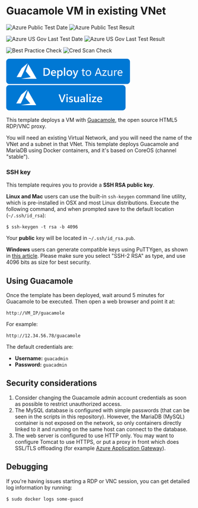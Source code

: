 # Guacamole VM in existing VNet 

![Azure Public Test Date](https://azurequickstartsservice.blob.core.windows.net/badges/application-workloads/guacamole/guacamole-rdp-vnc-gateway-existing-vnet/PublicLastTestDate.svg)
![Azure Public Test Result](https://azurequickstartsservice.blob.core.windows.net/badges/application-workloads/guacamole/guacamole-rdp-vnc-gateway-existing-vnet/PublicDeployment.svg)

![Azure US Gov Last Test Date](https://azurequickstartsservice.blob.core.windows.net/badges/application-workloads/guacamole/guacamole-rdp-vnc-gateway-existing-vnet/FairfaxLastTestDate.svg)
![Azure US Gov Last Test Result](https://azurequickstartsservice.blob.core.windows.net/badges/application-workloads/guacamole/guacamole-rdp-vnc-gateway-existing-vnet/FairfaxDeployment.svg)

![Best Practice Check](https://azurequickstartsservice.blob.core.windows.net/badges/application-workloads/guacamole/guacamole-rdp-vnc-gateway-existing-vnet/BestPracticeResult.svg)
![Cred Scan Check](https://azurequickstartsservice.blob.core.windows.net/badges/application-workloads/guacamole/guacamole-rdp-vnc-gateway-existing-vnet/CredScanResult.svg)

[![Deploy to Azure](https://raw.githubusercontent.com/Azure/azure-quickstart-templates/master/1-CONTRIBUTION-GUIDE/images/deploytoazure.svg?sanitize=true)](https://portal.azure.com/#create/Microsoft.Template/uri/https%3A%2F%2Fraw.githubusercontent.com%2FAzure%2Fazure-quickstart-templates%2Fmaster%2Fapplication-workloads%2Fguacamole%2Fguacamole-rdp-vnc-gateway-existing-vnet%2Fazuredeploy.json)
[![Visualize](https://raw.githubusercontent.com/Azure/azure-quickstart-templates/master/1-CONTRIBUTION-GUIDE/images/visualizebutton.svg?sanitize=true)](http://armviz.io/#/?load=https%3A%2F%2Fraw.githubusercontent.com%2FAzure%2Fazure-quickstart-templates%2Fmaster%2Fapplication-workloads%2Fguacamole%2Fguacamole-rdp-vnc-gateway-existing-vnet%2Fazuredeploy.json)

This template deploys a VM with [Guacamole](http://guac-dev.org), the open source HTML5 RDP/VNC proxy.

You will need an existing Virtual Network, and you will need the name of the VNet and a subnet in that VNet. This template deploys Guacamole and MariaDB using Docker containers, and it's based on CoreOS (channel "stable").

### SSH key

This template requires you to provide a **SSH RSA public key**.

**Linux and Mac** users can use the built-in `ssh-keygen` command line utility, which is pre-installed in OSX and most Linux distributions. Execute the following command, and when prompted save to the default location (`~/.ssh/id_rsa`):

    $ ssh-keygen -t rsa -b 4096

Your **public** key will be located in `~/.ssh/id_rsa.pub`.

**Windows** users can generate compatible keys using PuTTYgen, as shown in [this article](https://winscp.net/eng/docs/ui_puttygen). Please make sure you select "SSH-2 RSA" as type, and use 4096 bits as size for best security.

## Using Guacamole

Once the template has been deployed, wait around 5 minutes for Guacamole to be executed. Then open a web browser and point it at:

    http://VM_IP/guacamole

For example:

    http://12.34.56.78/guacamole

The default credentials are:

- **Username:** `guacadmin`
- **Password:** `guacadmin`

## Security considerations

1. Consider changing the Guacamole admin account credentials as soon as possible to restrict unauthorized access.
2. The MySQL database is configured with simple passwords (that can be seen in the scripts in this repository). However, the MariaDB (MySQL) container is not exposed on the network, so only containers directly linked to it and running on the same host can connect to the database.
3. The web server is configured to use HTTP only. You may want to configure Tomcat to use HTTPS, or put a proxy in front which does SSL/TLS offloading (for example [Azure Application Gateway](https://azure.microsoft.com/en-us/services/application-gateway/)).

## Debugging

If you're having issues starting a RDP or VNC session, you can get detailed log information by running:

    $ sudo docker logs some-guacd

